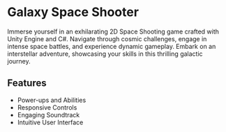 
# Galaxy Space Shooter
Immerse yourself in an exhilarating 2D Space Shooting game crafted with Unity Engine and C#. Navigate through cosmic challenges, engage in intense space battles, and experience dynamic gameplay. Embark on an interstellar adventure, showcasing your skills in this thrilling galactic journey.


## Features

- Power-ups and Abilities
- Responsive Controls
- Engaging Soundtrack
- Intuitive User Interface


